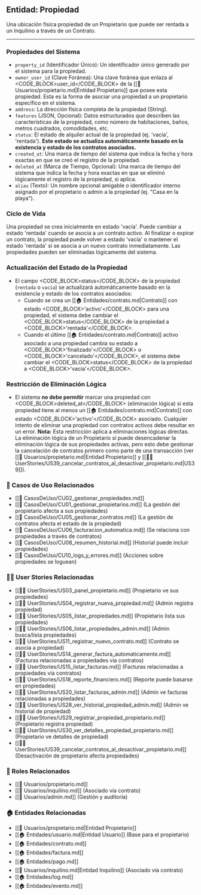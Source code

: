## Entidad: Propiedad

Una ubicación física propiedad de un Propietario que puede ser rentada a un Inquilino a través de un Contrato.

---

### Propiedades del Sistema

- `property_id` (Identificador Único): Un identificador único generado por el sistema para la propiedad.
- `owner_user_id` (Clave Foránea): Una clave foránea que enlaza al <CODE_BLOCK>user_id</CODE_BLOCK> de la [[👥 Usuarios/propietario.md|Entidad Propietario]] que posee esta propiedad. Esta es la forma de asociar una propiedad a un propietario específico en el sistema.
- `address`: La dirección física completa de la propiedad (String).
- `features` (JSON, Opcional): Datos estructurados que describen las características de la propiedad, como número de habitaciones, baños, metros cuadrados, comodidades, etc.
- `status`: El estado de alquiler actual de la propiedad (ej. \'vacía\', \'rentada\'). **Este estado se actualiza automáticamente basado en la existencia y estado de los contratos asociados.**
- `created_at`: Una marca de tiempo del sistema que indica la fecha y hora exactas en que se creó el registro de la propiedad.
- `deleted_at` (Marca de Tiempo, Opcional): Una marca de tiempo del sistema que indica la fecha y hora exactas en que se eliminó lógicamente el registro de la propiedad, si aplica.
- `alias` (Texto): Un nombre opcional amigable o identificador interno asignado por el propietario o admin a la propiedad (ej. "Casa en la playa").

### Ciclo de Vida

Una propiedad se crea inicialmente en estado \'vacía\'. Puede cambiar a estado \'rentada\' cuando se asocia a un contrato activo. Al finalizar o expirar un contrato, la propiedad puede volver a estado \'vacía\' o mantener el estado \'rentada\' si se asocia a un nuevo contrato inmediatamente. Las propiedades pueden ser eliminadas lógicamente del sistema.

### Actualización del Estado de la Propiedad

*   El campo <CODE_BLOCK>status</CODE_BLOCK> de la propiedad (`rentada` o `vacía`) se actualizará automáticamente basado en la existencia y estado de los contratos asociados:
    *   Cuando se crea un [[🏠 Entidades/contrato.md|Contrato]] con estado <CODE_BLOCK>\'activo\'</CODE_BLOCK> para una propiedad, el sistema debe cambiar el <CODE_BLOCK>status</CODE_BLOCK> de la propiedad a <CODE_BLOCK>\'rentada\'</CODE_BLOCK>.
    *   Cuando el último [[🏠 Entidades/contrato.md|Contrato]] activo asociado a una propiedad cambia su estado a <CODE_BLOCK>\'finalizado\'</CODE_BLOCK> o <CODE_BLOCK>\'cancelado\'</CODE_BLOCK>, el sistema debe cambiar el <CODE_BLOCK>status</CODE_BLOCK> de la propiedad a <CODE_BLOCK>\'vacía\'</CODE_BLOCK>.

### Restricción de Eliminación Lógica

*   El sistema **no debe permitir** marcar una propiedad con <CODE_BLOCK>deleted_at</CODE_BLOCK> (eliminación lógica) si esta propiedad tiene al menos un [[🏠 Entidades/contrato.md|Contrato]] con estado <CODE_BLOCK>\'activo\'</CODE_BLOCK> asociado. Cualquier intento de eliminar una propiedad con contratos activos debe resultar en un error. **Nota:** Esta restricción aplica a eliminaciones lógicas directas. La eliminación lógica de un Propietario sí puede desencadenar la eliminación lógica de sus propiedades activas, pero esto debe gestionar la cancelación de contratos primero como parte de una transacción (ver [[👥 Usuarios/propietario.md|Entidad Propietario]] y [[🧑‍💻 UserStories/US39_cancelar_contratos_al_desactivar_propietario.md|US39]]).

### 🔁 Casos de Uso Relacionados
- [[📄 CasosDeUso/CU02_gestionar_propiedades.md]]
- [[📄 CasosDeUso/CU01_gestionar_propietarios.md]] (La gestión del propietario afecta a sus propiedades)
- [[📄 CasosDeUso/CU05_gestionar_contratos.md]] (La gestión de contratos afecta el estado de la propiedad)
- [[📄 CasosDeUso/CU06_facturacion_automatica.md]] (Se relaciona con propiedades a través de contratos)
- [[📄 CasosDeUso/CU08_resumen_historial.md]] (Historial puede incluir propiedades)
- [[📄 CasosDeUso/CU10_logs_y_errores.md]] (Acciones sobre propiedades se loguean)

### 🧑‍💻 User Stories Relacionadas
- [[🧑‍💻 UserStories/US03_panel_propietario.md]] (Propietario ve sus propiedades)
- [[🧑‍💻 UserStories/US04_registrar_nueva_propiedad.md]] (Admin registra propiedad)
- [[🧑‍💻 UserStories/US05_listar_propiedades.md]] (Propietario lista sus propiedades)
- [[🧑‍💻 UserStories/US06_listar_propiedades_admin.md]] (Admin busca/lista propiedades)
- [[🧑‍💻 UserStories/US11_registrar_nuevo_contrato.md]] (Contrato se asocia a propiedad)
- [[🧑‍💻 UserStories/US14_generar_factura_automaticamente.md]] (Facturas relacionadas a propiedades vía contratos)
- [[🧑‍💻 UserStories/US15_listar_facturas.md]] (Facturas relacionadas a propiedades vía contratos)
- [[🧑‍💻 UserStories/US18_reporte_financiero.md]] (Reporte puede basarse en propiedades)
- [[🧑‍💻 UserStories/US20_listar_facturas_admin.md]] (Admin ve facturas relacionadas a propiedades)
- [[🧑‍💻 UserStories/US28_ver_historial_propiedad_admin.md]] (Admin ve historial de propiedad)
- [[🧑‍💻 UserStories/US29_registrar_propiedad_propietario.md]] (Propietario registra propiedad)
- [[🧑‍💻 UserStories/US30_ver_detalles_propiedad_propietario.md]] (Propietario ve detalles de propiedad)
- [[🧑‍💻 UserStories/US39_cancelar_contratos_al_desactivar_propietario.md]] (Desactivación de propietario afecta propiedades)

### 👥 Roles Relacionados
- [[👥 Usuarios/propietario.md]]
- [[👥 Usuarios/inquilino.md]] (Asociado vía contrato)
- [[👥 Usuarios/admin.md]] (Gestión y auditoría)

### 🏠 Entidades Relacionadas
- [[👥 Usuarios/propietario.md|Entidad Propietario]]
- [[🏠 Entidades/usuario.md|Entidad Usuario]] (Base para el propietario)
- [[🏠 Entidades/contrato.md]]
- [[🏠 Entidades/factura.md]]
- [[🏠 Entidades/pago.md]]
- [[👥 Usuarios/inquilino.md|Entidad Inquilino]] (Asociado vía contrato)
- [[🏠 Entidades/log.md]]
- [[🏠 Entidades/evento.md]]
